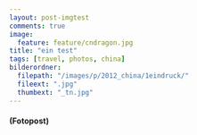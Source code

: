 ```yaml
---
layout: post-imgtest
comments: true
image: 
  feature: feature/cndragon.jpg
title: "ein test"
tags: [travel, photos, china]
bilderordner:
  filepath: "/images/p/2012_china/1eindruck/"
  fileext: ".jpg"
  thumbext: "_tn.jpg"
---
```


#### (Fotopost)
